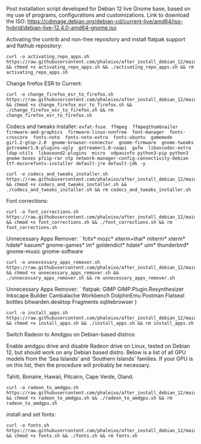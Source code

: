 Post installation script developed for Debian 12 live Gnome base, based on my use of programs, configurations and customizations.
Link to download the ISO:
https://cdimage.debian.org/debian-cd/current-live/amd64/iso-hybrid/debian-live-12.4.0-amd64-gnome.iso

Activating the contrib and non-free repository and install flatpak support and flathub repository:
```
curl -o activating_repo_apps.sh https://raw.githubusercontent.com/phaleixo/after_install_debian_12/main/activating_repo_apps.sh && chmod +x activating_repo_apps.sh && ./activating_repo_apps.sh && rm activating_repo_apps.sh
```
Change firefox ESR to Current:

```
curl -o change_firefox_esr_to_firefox.sh https://raw.githubusercontent.com/phaleixo/after_install_debian_12/main/change_firefox_esr_to_firefox.sh && chmod +x change_firefox_esr_to_firefox.sh && ./change_firefox_esr_to_firefox.sh && rm change_firefox_esr_to_firefox.sh
```
Codecs and tweaks installer:
`
   exfat-fuse 
	ffmpeg 
	ffmpegthumbnailer 
	firmware-amd-graphics 
	firmware-linux-nonfree 
	font-manager 
	fonts-croscore 
	fonts-noto 
	fonts-noto-extra 
	fonts-ubuntu 
	gamemode 
	gir1.2-gtop-2.0 
	gnome-browser-connector 
	gnome-firmware 
	gnome-tweaks 
	gstreamer1.0-plugins-ugly 
	gstreamer1.0-vaapi 
	gufw 
	libavcodec-extra 
	ldap-utils 
	libasound2-plugins 
	micro 
	vdpauinfo
	python3-pip
	python3
	gnome-boxes
	p7zip-rar
	ntp
	network-manager-config-connectivity-debian
	ttf-mscorefonts-installer
	default-jre
	default-jdk -y
`
```
curl -o codecs_and_tweaks_installer.sh https://raw.githubusercontent.com/phaleixo/after_install_debian_12/main/codecs_and_tweaks_installer.sh && chmod +x codecs_and_tweaks_installer.sh && ./codecs_and_tweaks_installer.sh && rm codecs_and_tweaks_installer.sh
```
Font corrections:
```
curl -o font_corrections.sh https://raw.githubusercontent.com/phaleixo/after_install_debian_12/main/font_corrections.sh && chmod +x font_corrections.sh && ./font_corrections.sh && rm font_corrections.sh
```
Unnecessary Apps Remover:
`
    fcitx*
    mozc*
    xiterm+thai*
    mlterm*
    xterm*
    hdate*
    kasumi*
    gnome-games*
    im*
    goldendict*
    hdate*
    uim*
    thunderbird*
    gnome-music
    gnome-software
```
curl -o unnecessary_apps_remover.sh https://raw.githubusercontent.com/phaleixo/after_install_debian_12/main/unnecessary_apps_remover.sh && chmod +x unnecessary_apps_remover.sh && ./unnecessary_apps_remover.sh && rm unnecessary_apps_remover.sh
```

Unnecessary Apps Remover:
`
    flatpak:
	GIMP
	GIMP.Plugin.Resynthesizer
	Inkscape 
	Builder
	Cambalache 
	Workbench
	DolphinEmu
	Postman
	Flatseal
	bottles
	bitwarden.desktop
	Fragments
	sqlitebrowser
)
```
curl -o install_apps.sh https://raw.githubusercontent.com/phaleixo/after_install_debian_12/main/install_apps.sh && chmod +x install_apps.sh && ./install_apps.sh && rm install_apps.sh
```


Switch Radeon to Amdgpu on Debian-based distros:

Enable amdgpu drive and disable Radeon drive on Linux, tested on Debian 12, but should work on any Debian based distro. Below is a list of all GPU models from the ‘Sea Islands’ and ‘Southern Islands’ families. If your GPU is on this list, then the procedure will probably be necessary.

Tahiti, Bonaire, Hawaii, Pitcairn, Cape Verde, Oland.
```
curl -o radeon_to_amdgpu.sh https://raw.githubusercontent.com/phaleixo/after_install_debian_12/main/radeon_to_amdgpu.sh && chmod +x radeon_to_amdgpu.sh && ./radeon_to_amdgpu.sh && rm radeon_to_amdgpu.sh
```
install and set fonts:
```
curl -o fonts.sh https://raw.githubusercontent.com/phaleixo/after_install_debian_12/main/fonts.sh && chmod +x fonts.sh && ./fonts.sh && rm fonts.sh
```

